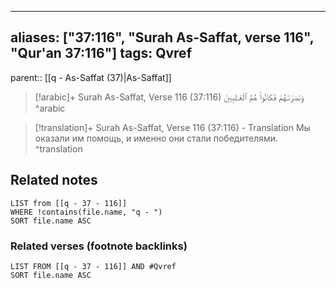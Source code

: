 
---
aliases: ["37:116", "Surah As-Saffat, verse 116", "Qur'an 37:116"]
tags: Qvref
---

parent:: [[q - As-Saffat (37)|As-Saffat]]

> [!arabic]+ Surah As-Saffat, Verse 116 (37:116)
> <span class="quran-arabic">وَنَصَرْنَـٰهُمْ فَكَانُوا۟ هُمُ ٱلْغَـٰلِبِينَ</span>
^arabic

> [!translation]+ Surah As-Saffat, Verse 116 (37:116) - Translation
> Мы оказали им помощь, и именно они стали победителями.
^translation



## Related notes
```dataview
LIST from [[q - 37 - 116]]
WHERE !contains(file.name, "q - ")
SORT file.name ASC
```

### Related verses (footnote backlinks)
```dataview
LIST FROM [[q - 37 - 116]] AND #Qvref
SORT file.name ASC
```


